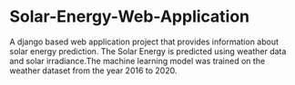 # Solar-Energy-Web-Application

A django based web application project that provides information about solar energy prediction. The Solar Energy is predicted using weather data and solar irradiance.The machine learning model was trained on the weather dataset from the year 2016 to 2020.
